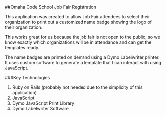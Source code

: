 ##Omaha Code School Job Fair Registration

This application was created to allow Job Fair attendees to select their organization to print out a customized 
name badge showing the logo of their organization.

This works great for us because the job fair is not open to the public, 
so we know exactly which organizations will be in attendance and can get the templates ready.

The name badges are printed on demand using a Dymo Labelwriter printer. It uses custom software to 
generate a template that I can interact with using JavaScript.

###Key Technologies
1. Ruby on Rails (probably not needed due to the simplicity of this application)
2. JavaScript
3. Dymo JavaScript Print Library
4. Dymo Labelwriter Software

